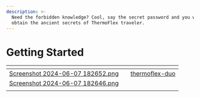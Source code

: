 ```yaml
---
description: >-
  Need the forbidden knowledge? Cool, say the secret password and you will
  obtain the ancient secrets of ThermoFlex traveler.
---
```


# Getting Started



<table data-view="cards"><thead><tr><th data-card-cover data-type="files"></th><th data-hidden></th><th data-hidden data-card-target data-type="content-ref"></th></tr></thead><tbody><tr><td><a href=".gitbook/assets/Screenshot 2024-06-07 182652.png">Screenshot 2024-06-07 182652.png</a></td><td></td><td><a href="products/thermoflex-duo/">thermoflex-duo</a></td></tr><tr><td><a href=".gitbook/assets/Screenshot 2024-06-07 182646.png">Screenshot 2024-06-07 182646.png</a></td><td></td><td></td></tr><tr><td></td><td></td><td></td></tr></tbody></table>
